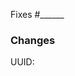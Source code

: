 [//]: # (Note: See http://habitica.wikia.com/wiki/Using_Habitica_Git#Pull_Request for more info)

[//]: # (Put Issue URL here, if applicable)
Fixes #______

### Changes
[//]: # (Describe the changes that were made in detail here. Include pictures if necessary)




[//]: # (Put User ID in here - found in Settings -> API)
UUID: 
